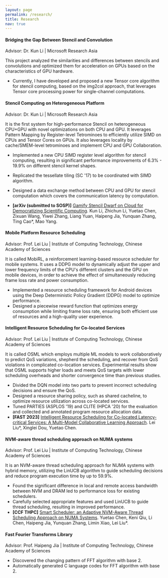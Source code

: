 ```yaml
---
layout: page
permalink: /research/
title: Research
nav: true
---
```


<!-- <center>
<img src="../assets/img/research.png" style="width: 85%"/>
</center> -->



#### **Bridging the Gap Between Stencil and Convolution**
Advisor: Dr. Kun Li | Microsoft Research Asia

This project analyzed the similarities and differences between stencils and convolutions and optimized them for acceleration on GPUs based on the characteristics of GPU hardware. 
- Currently, I have developed and proposed a new Tensor core algorithm for stencil computing, based on the img2col approach, that leverages Tensor core processing power for single-channel computations.


#### **Stencil Computing on Heterogeneous Platform**
Advisor: Dr. Kun Li | Microsoft Research Asia

It is the first system for high-performance Stencil on heterogeneous CPU+GPU with novel optimizations on both CPU and GPU. It leverages Pattern Mapping by Register-level Tetrominoes to efficiently utilize SIMD on CPUs and Tensor Cores on GPUs. It also leverages locality by cache/SMEM-level tetrominoes and implement CPU and GPU Collaboration.

- Implemented a new CPU SIMD register level algorithm for stencil computing, resulting in significant performance improvements of 6.3% - 19.9% on different stencil kernel shapes.
- Replicated the tessellate tiling (SC '17) to be coordinated with SIMD algorithm.
- Designed a data exchange method between CPU and GPU for stencil computation which covers the communication latency by computation.

- **[arXiv (submitted to SOSP)]** [Gamify Stencil Dwarf on Cloud for Democratizing Scientific Computing](https://arxiv.org/pdf/2303.08365.pdf). Kun Li, Zhichun Li, Yuetao Chen, Zixuan Wang, Yiwei Zhang, Liang Yuan, Haipeng Jia, Yunquan Zhang, Ting Cao*, Mao Yang.

#### **Mobile Platform Resource Scheduling**
Advisor: Prof. Lei Liu | Institute of Computing Technology, Chinese Academy of Sciences

It is called MobiRL, a reinforcement learning-based resource scheduler for mobile systems.  It uses a DDPG model to dynamically adjust the upper and lower frequency limits of the CPU's different clusters and the GPU on mobile devices, in order to achieve the effect of simultaneously reducing frame loss rate and power consumption.

- Implemented a resource scheduling framework for Android devices using the Deep Deterministic Policy Gradient (DDPG) model to optimize performance.
- Designed a piecewise reward function that optimizes energy consumption while limiting frame loss rate, ensuring both efficient use of resources and a high-quality user experience.

#### **Intelligent Resource Scheduling for Co-located Services**
Advisor: Prof. Lei Liu | Institute of Computing Technology, Chinese Academy of Sciences

It is called OSML which employs multiple ML models to work collaboratively to predict QoS variations, shepherd the scheduling, and recover from QoS violations in complicated co-location services. Experimental results show that OSML supports higher loads and meets QoS targets with lower scheduling overheads and shorter convergence time than previous studies.

- Divided the DQN model into two parts to prevent incorrect scheduling decisions and ensure the QoS.
- Designed a resource sharing policy, such as shared cacheline, to optimize resource utilization across co-located services.
- Tuned PARTIES (ASPLOS '19) and CLITE (HPCA '20) for the evaluation and collected and annotated program resource allocation data.
- **[FAST 2023]** [Intelligent Resource Scheduling for Co-located Latency-critical Services: A Multi-Model Collaborative Learning Approach](https://www.usenix.org/conference/fast23/presentation/liu). Lei Liu*, Xinglei Dou, Yuetao Chen.

#### **NVM‑aware thread scheduling approach on NUMA systems**
Advisor: Prof. Lei Liu | Institute of Computing Technology, Chinese Academy of Sciences

It is an NVM-aware thread scheduling approach for NUMA systems with hybrid memory, utilizing the LinUCB algorithm to guide scheduling decisions and reduce program execution time by up to 59.9\%.

- Found the significant difference in local and remote access bandwidth between NVM and DRAM led to performance loss for existing schedulers.
- Carefully selected appropriate features and used LinUCB to guide thread scheduling, resulting in improved performance.
- **[CCF THPC]** [Smart Scheduler: an Adaptive NVM-Aware Thread Scheduling Approach on NUMA Systems](https://link.springer.com/article/10.1007/s42514-022-00110-2). Yuetao Chen, Keni Qiu, Li Chen, Haipeng Jia, Yunquan Zhang, Limin Xiao, Lei Liu*.

#### **Fast Fourier Transforms Library**
Advisor: Prof. Haipeng Jia | Institute of Computing Technology, Chinese Academy of Sciences

- Discovered the changing pattern of FFT algorithm with base 2.
- Automatically generated C language codes for FFT algorithm with base 2.
